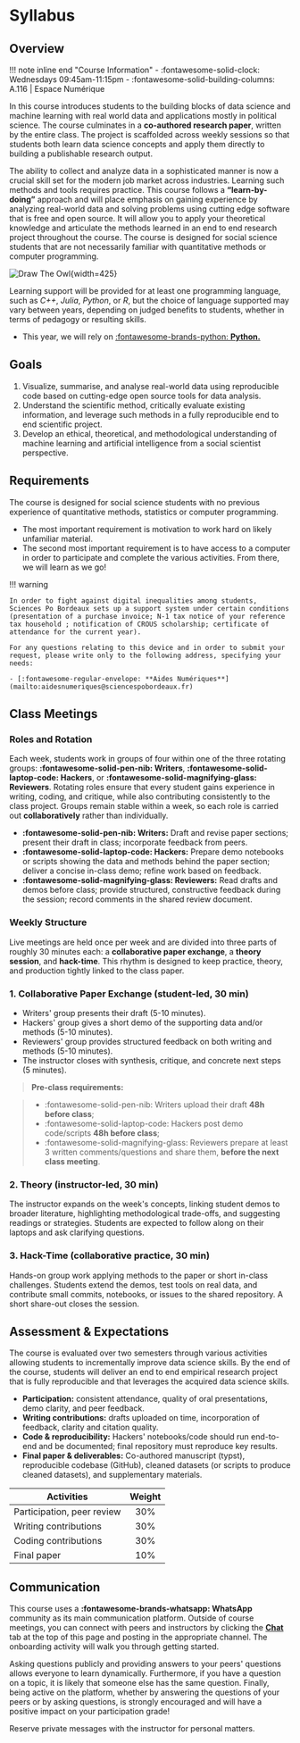 # Syllabus

## Overview

!!! note inline end "Course Information"
    - :fontawesome-solid-clock: Wednesdays 09:45am-11:15pm 
    - :fontawesome-solid-building-columns: A.116 | Espace Numérique 


In this course introduces students to the building blocks of data science and machine learning with real world data and applications mostly in political science.
The course culminates in a **co-authored research paper**, written by the entire class. 
The project is scaffolded across weekly sessions so that students both learn data science concepts and apply them directly to building a publishable research output.

The ability to collect and analyze data in a sophisticated manner is now a crucial skill set for the modern job market across industries. Learning such methods and tools requires practice. This course follows a **“learn-by-doing”** approach and will place emphasis on gaining experience by analyzing real-world data and solving problems using cutting edge software that is free and open source. It will allow you to apply your theoretical knowledge and articulate the methods learned in an end to end research project throughout the course. The course is designed for social science students that are not necessarily familiar with quantitative methods or computer programming.

![Draw The Owl](https://www.forimpact.org/wp-content/uploads/2014/01/HowToDrawOwl.jpg){width=425}

Learning support will be provided for at least one programming language, such as *C++*, *Julia*, *Python*, or *R*, but the choice of language supported may vary between years, depending on judged benefits to students, whether in terms of pedagogy or resulting skills. 

- This year, we will rely on [:fontawesome-brands-python: **Python.**](https://www.python.org/)

## Goals
1. Visualize, summarise, and analyse real-world data using reproducible code based on cutting-edge open source tools for data analysis.
2. Understand the scientific method, critically evaluate existing information, and leverage such methods in a fully reproducible end to end scientific project.
3. Develop an ethical, theoretical, and methodological understanding of machine learning and artificial intelligence from a social scientist perspective.


## Requirements
The course is designed for social science students with no previous experience of quantitative methods, statistics or computer programming.

- The most important requirement is motivation to work hard on likely unfamiliar material.
- The second most important requirement is to have access to a computer in order to participate and complete the various activities. From there, we will learn as we go!

!!! warning

    In order to fight against digital inequalities among students, Sciences Po Bordeaux sets up a support system under certain conditions (presentation of a purchase invoice; N-1 tax notice of your reference tax household ; notification of CROUS scholarship; certificate of attendance for the current year).

    For any questions relating to this device and in order to submit your request, please write only to the following address, specifying your needs:

    - [:fontawesome-regular-envelope: **Aides Numériques**](mailto:aidesnumeriques@sciencespobordeaux.fr)


## Class Meetings

### Roles and Rotation  
Each week, students work in groups of four within one of the three rotating groups: **:fontawesome-solid-pen-nib: Writers**, **:fontawesome-solid-laptop-code: Hackers**, or **:fontawesome-solid-magnifying-glass: Reviewers**. Rotating roles ensure that every student gains experience in writing, coding, and critique, while also contributing consistently to the class project. Groups remain stable within a week, so each role is carried out **collaboratively** rather than individually.  

* **:fontawesome-solid-pen-nib: Writers:** Draft and revise paper sections; present their draft in class; incorporate feedback from peers.  
* **:fontawesome-solid-laptop-code: Hackers:** Prepare demo notebooks or scripts showing the data and methods behind the paper section; deliver a concise in-class demo; refine work based on feedback.  
* **:fontawesome-solid-magnifying-glass: Reviewers:** Read drafts and demos before class; provide structured, constructive feedback during the session; record comments in the shared review document.  

### Weekly Structure  
Live meetings are held once per week and are divided into three parts of roughly 30 minutes each: a **collaborative paper exchange**, a **theory session**, and **hack-time**. This rhythm is designed to keep practice, theory, and production tightly linked to the class paper.  

### 1. Collaborative Paper Exchange (student-led, 30 min)  
- Writers' group presents their draft (5-10 minutes).  
- Hackers' group gives a short demo of the supporting data and/or methods (5-10 minutes).  
- Reviewers' group provides structured feedback on both writing and methods (5-10 minutes).  
- The instructor closes with synthesis, critique, and concrete next steps (5 minutes).  

> **Pre-class requirements:** 

> - :fontawesome-solid-pen-nib: Writers upload their draft **48h before class**; 
> - :fontawesome-solid-laptop-code: Hackers post demo code/scripts **48h before class**; 
> - :fontawesome-solid-magnifying-glass: Reviewers prepare at least 3 written comments/questions and share them, **before the next class meeting**.

### 2. Theory (instructor-led, 30 min)  
The instructor expands on the week's concepts, linking student demos to broader literature, highlighting methodological trade-offs, and suggesting readings or strategies. Students are expected to follow along on their laptops and ask clarifying questions.  

### 3. Hack-Time (collaborative practice, 30 min)  
Hands-on group work applying methods to the paper or short in-class challenges. Students extend the demos, test tools on real data, and contribute small commits, notebooks, or issues to the shared repository. A short share-out closes the session.  


## Assessment & Expectations

The course is evaluated over two semesters through various activities allowing students to incrementally improve data science skills. By the end of the course, students will deliver an end to end empirical research project that is fully reproducible and that leverages the acquired data science skills.

* **Participation:** consistent attendance, quality of oral presentations, demo clarity, and peer feedback.
* **Writing contributions:** drafts uploaded on time, incorporation of feedback, clarity and citation quality.
* **Code & reproducibility:** Hackers' notebooks/code should run end-to-end and be documented; final repository must reproduce key results.
* **Final paper & deliverables:** Co-authored manuscript (typst), reproducible codebase (GitHub), cleaned datasets (or scripts to produce cleaned datasets), and supplementary materials.

| Activities                  | Weight |
| -                           | :-:    |
| Participation, peer review  | 30%    |
| Writing contributions       | 30%    |
| Coding contributions        | 30%    | 
| Final paper                 | 10%    |


## Communication

This course uses a **:fontawesome-brands-whatsapp: WhatsApp** community as its main communication platform. Outside of course meetings, you can connect with peers and instructors by clicking the **[Chat](https://chat.whatsapp.com/DUug7AgVtx5EanHW8XvwGp)** tab at the top of this page and posting in the appropriate channel. The onboarding activity will walk you through getting started.

Asking questions publicly and providing answers to your peers' questions allows everyone to learn dynamically. Furthermore, if you have a question on a topic, it is likely that someone else has the same question. Finally, being active on the platform, whether by answering the questions of your peers or by asking questions, is strongly encouraged and will have a positive impact on your participation grade!

Reserve private messages with the instructor for personal matters.

